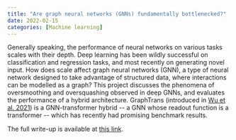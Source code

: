 ```yaml
---
title: "Are graph neural networks (GNNs) fundamentally bottlenecked?"
date: 2022-02-15
categories: [Machine learning]
---
```


Generally speaking, the performance of neural networks on various tasks scales with their depth. Deep learning has been wildly successful on classification and regression tasks, and most recently on generating novel input. How does scale affect graph neural networks (GNN), a type of neural network designed to take advantage of structured data, where interactions can be modelled as a graph? This project discusses the phenomena of oversmoothing and oversquashing observed in deep GNNs, and evaluates the performance of a hybrid architecture. GraphTrans (introduced in [Wu et al. 2021](https://proceedings.neurips.cc/paper/2021/hash/6e67691b60ed3e4a55935261314dd534-Abstract.html)) is a GNN-transformer hybrid -- a GNN whose readout function is a transformer -- which has recently had promising benchmark results.

The full write-up is available at [this link](../assets/mpnn.pdf).